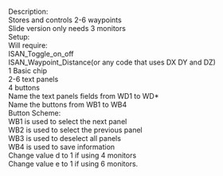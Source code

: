 Description:\
    Stores and controls 2-6 waypoints\
    Slide version only needs 3 monitors\
Setup:\
    Will require:\
    ISAN_Toggle_on_off\
    ISAN_Waypoint_Distance(or any code that uses DX DY and DZ)\
    1 Basic chip\
    2-6 text panels\
    4 buttons\
Name the text panels fields from WD1 to WD*\
Name the buttons from WB1 to WB4\
Button Scheme:\
    WB1 is used to select the next panel\
    WB2 is used to select the previous panel\
    WB3 is used to deselect all panels\
    WB4 is used to save information\
Change value d to 1 if using 4 monitors\
Change value e to 1 if using 6 monitors.
